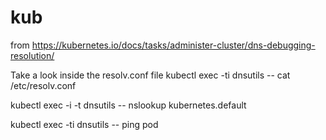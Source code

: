 # kub

from https://kubernetes.io/docs/tasks/administer-cluster/dns-debugging-resolution/

Take a look inside the resolv.conf file
kubectl exec -ti dnsutils -- cat /etc/resolv.conf

kubectl exec -i -t dnsutils -- nslookup kubernetes.default

kubectl exec -ti dnsutils -- ping pod
